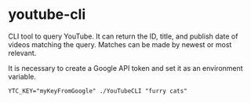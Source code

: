 # youtube-cli

CLI tool to query YouTube. It can return the ID, title, and publish date of videos matching the query. Matches can be made by newest or most relevant.

It is necessary to create a Google API token and set it as an environment variable.

```shell
YTC_KEY="myKeyFromGoogle" ./YouTubeCLI "furry cats"
```
